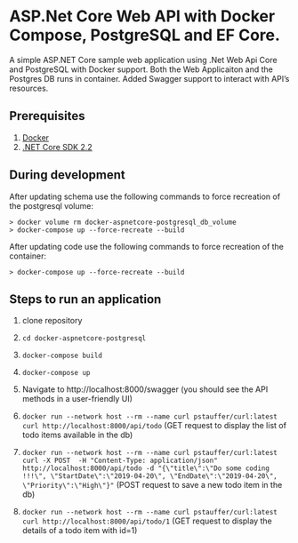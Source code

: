 # ASP.Net Core Web API with Docker Compose, PostgreSQL and EF Core.
A simple ASP.NET Core sample web application using .Net Web Api Core and PostgreSQL with Docker support.
Both the Web Applicaiton and the Postgres DB runs in container. 
Added Swagger support to interact with API’s resources.

## Prerequisites
1. [Docker](https://www.docker.com/)
2. [.NET Core SDK 2.2](https://dotnet.microsoft.com/download/dotnet-core/2.2)

## During development
After updating schema use the following commands to force recreation of the postgresql volume:
```shell
> docker volume rm docker-aspnetcore-postgresql_db_volume
> docker-compose up --force-recreate --build
```

After updating code use the following commands to force recreation of the container:
```shell
> docker-compose up --force-recreate --build
```

## Steps to run an application
1.  clone repository

2. `cd docker-aspnetcore-postgresql`

3. `docker-compose build`

4. `docker-compose up`

5.  Navigate to http://localhost:8000/swagger (you should see the API methods in a user-friendly UI)

6. `docker run --network host --rm --name curl pstauffer/curl:latest curl http://localhost:8000/api/todo` (GET request to display the list of todo items available in the db)

7. `docker run --network host --rm --name curl pstauffer/curl:latest curl -X POST  -H "Content-Type: application/json" http://localhost:8000/api/todo -d "{\"title\":\"Do some coding !!!\", \"StartDate\":\"2019-04-20\", \"EndDate\":\"2019-04-20\", \"Priority\":\"High\"}"` 
  (POST request to save a new todo item in the db)

9. `docker run --network host --rm --name curl pstauffer/curl:latest curl http://localhost:8000/api/todo/1` (GET request to display the details of a todo item with id=1)